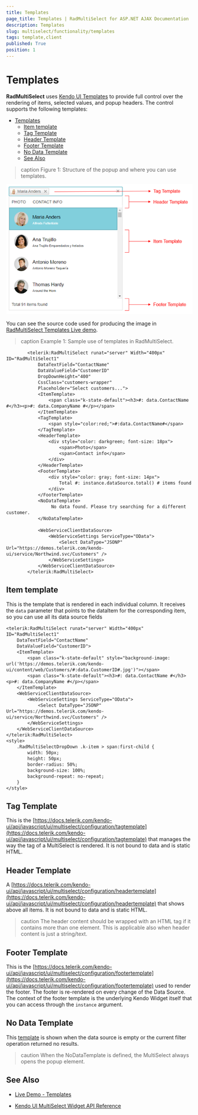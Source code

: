 ```yaml
---
title: Templates
page_title: Templates | RadMultiSelect for ASP.NET AJAX Documentation
description: Templates
slug: multiselect/functionality/templates
tags: template,client
published: True
position: 1
---
```


# Templates

**RadMultiSelect** uses [Kendo UI Templates](https://docs.telerik.com/kendo-ui/framework/templates/overview) to provide full control over the rendering of items, selected values, and popup headers. The control supports the following templates:

- [Templates](#templates)
	- [Item template](#item-template)
	- [Tag Template](#tag-template)
	- [Header Template](#header-template)
	- [Footer Template](#footer-template)
	- [No Data Template](#no-data-template)
	- [See Also](#see-also)

>caption Figure 1: Structure of the popup and where you can use templates. 

![multiselect template example](../images/multiselect-templates.png)

You can see the source code used for producing the image in [RadMultiSelect Templates Live demo](https://demos.telerik.com/aspnet-ajax/multiselect/customizingtemplates/defaultcs.aspx).

>caption Example 1: Sample use of templates in RadMultiSelect.
    
````ASP.NET
        <telerik:RadMultiSelect runat="server" Width="400px" ID="RadMultiSelect1"
            DataTextField="ContactName"
            DataValueField="CustomerID"
            DropDownHeight="400"
            CssClass="customers-wrapper"
            Placeholder="Select customers...">
            <ItemTemplate>
                <span class="k-state-default"><h3>#: data.ContactName #</h3><p>#: data.CompanyName #</p></span>
            </ItemTemplate>
            <TagTemplate>
                <span style="color:red;">#:data.ContactName#</span>
            </TagTemplate>
            <HeaderTemplate>
                <div style="color: darkgreen; font-size: 18px"> 
                    <span>Photo</span> 
                    <span>Contact info</span>
                </div>
            </HeaderTemplate>
            <FooterTemplate>
                <div style="color: gray; font-size: 14px"> 
                    Total #: instance.dataSource.total() # items found
                </div>
            </FooterTemplate>
            <NoDataTemplate>
                 No data found. Please try searching for a different customer.
            </NoDataTemplate>

            <WebServiceClientDataSource>
                <WebServiceSettings ServiceType="OData">
                    <Select DataType="JSONP" Url="https://demos.telerik.com/kendo-ui/service/Northwind.svc/Customers" />
                </WebServiceSettings>
            </WebServiceClientDataSource>
        </telerik:RadMultiSelect>
````


## Item template

This is the template that is rendered in each individual column. It receives the `data` parameter that points to the dataItem for the corresponding item, so you can use all its data source fields

````ASP.NET
<telerik:RadMultiSelect runat="server" Width="400px" ID="RadMultiSelect1"
    DataTextField="ContactName"
    DataValueField="CustomerID">
    <ItemTemplate>
        <span class="k-state-default" style="background-image: url('https://demos.telerik.com/kendo-ui/content/web/Customers/#:data.CustomerID#.jpg')"></span>
        <span class="k-state-default"><h3>#: data.ContactName #</h3><p>#: data.CompanyName #</p></span>
    </ItemTemplate>
    <WebServiceClientDataSource>
        <WebServiceSettings ServiceType="OData">
            <Select DataType="JSONP" Url="https://demos.telerik.com/kendo-ui/service/Northwind.svc/Customers" />
        </WebServiceSettings>
    </WebServiceClientDataSource>
</telerik:RadMultiSelect>
<style>
    .RadMultiSelectDropDown .k-item > span:first-child {
        width: 50px;
        height: 50px;
        border-radius: 50%;
        background-size: 100%;
        background-repeat: no-repeat;
    }
</style>
````

## Tag Template

This is the [https://docs.telerik.com/kendo-ui/api/javascript/ui/multiselect/configuration/tagtemplate](https://docs.telerik.com/kendo-ui/api/javascript/ui/multiselect/configuration/tagtemplate) that manages the way the tag of a MultiSelect is rendered. It is not bound to data and is static HTML.

## Header Template

A [https://docs.telerik.com/kendo-ui/api/javascript/ui/multiselect/configuration/headertemplate](https://docs.telerik.com/kendo-ui/api/javascript/ui/multiselect/configuration/headertemplate) that shows above all items. It is not bound to data and is static HTML.

>caution The header content should be wrapped with an HTML tag if it contains more than one element. This is applicable also when header content is just a string/text.
>

## Footer Template

This is the [https://docs.telerik.com/kendo-ui/api/javascript/ui/multiselect/configuration/footertemplate](https://docs.telerik.com/kendo-ui/api/javascript/ui/multiselect/configuration/footertemplate) used to render the footer. The footer is re-rendered on every change of the Data Source. The context of the footer template is the underlying Kendo Widget itself that you can access through the `instance` argument.

## No Data Template

This [template](https://docs.telerik.com/kendo-ui/api/javascript/ui/multiselect/configuration/nodatatemplate) is shown when the data source is empty or the current filter operation returned no results.

>caution When the NoDataTemplate is defined, the MultiSelect always opens the popup element.
>


## See Also

* [Live Demo - Templates](http://demos.telerik.com/aspnet-ajax/multiselect/customizingtemplates/defaultcs.aspx)

* [Kendo UI MultiSelect Widget API Reference](https://docs.telerik.com/kendo-ui/api/javascript/ui/multiselect)

